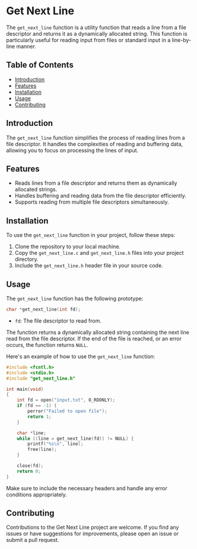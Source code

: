 # Get Next Line

The `get_next_line` function is a utility function that reads a line from a file descriptor and returns it as a dynamically allocated string. This function is particularly useful for reading input from files or standard input in a line-by-line manner.

## Table of Contents

- [Introduction](#introduction)
- [Features](#features)
- [Installation](#installation)
- [Usage](#usage)
- [Contributing](#contributing)

## Introduction

The `get_next_line` function simplifies the process of reading lines from a file descriptor. It handles the complexities of reading and buffering data, allowing you to focus on processing the lines of input.

## Features

- Reads lines from a file descriptor and returns them as dynamically allocated strings.
- Handles buffering and reading data from the file descriptor efficiently.
- Supports reading from multiple file descriptors simultaneously.

## Installation

To use the `get_next_line` function in your project, follow these steps:

1. Clone the repository to your local machine.
2. Copy the `get_next_line.c` and `get_next_line.h` files into your project directory.
3. Include the `get_next_line.h` header file in your source code.

## Usage

The `get_next_line` function has the following prototype:

```c
char *get_next_line(int fd);
```

- `fd`: The file descriptor to read from.

The function returns a dynamically allocated string containing the next line read from the file descriptor. If the end of the file is reached, or an error occurs, the function returns `NULL`.

Here's an example of how to use the `get_next_line` function:

```c
#include <fcntl.h>
#include <stdio.h>
#include "get_next_line.h"

int main(void)
{
    int fd = open("input.txt", O_RDONLY);
    if (fd == -1) {
        perror("Failed to open file");
        return 1;
    }

    char *line;
    while ((line = get_next_line(fd)) != NULL) {
        printf("%s\n", line);
        free(line);
    }

    close(fd);
    return 0;
}
```

Make sure to include the necessary headers and handle any error conditions appropriately.

## Contributing

Contributions to the Get Next Line project are welcome. If you find any issues or have suggestions for improvements, please open an issue or submit a pull request.

